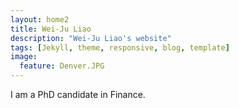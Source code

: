 ```yaml
---
layout: home2
title: Wei-Ju Liao
description: "Wei-Ju Liao's website"
tags: [Jekyll, theme, responsive, blog, template] 
image:
  feature: Denver.JPG
---
```


I am a PhD candidate in Finance.
